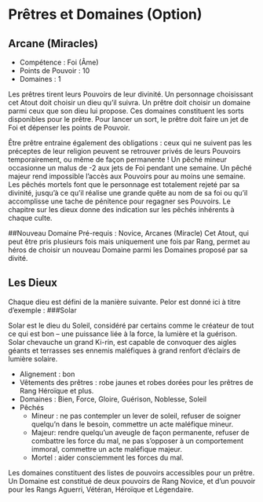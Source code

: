 # Prêtres et Domaines (Option)

## Arcane (Miracles)
* Compétence : Foi (Âme)
* Points de Pouvoir : 10
* Domaines : 1 

Les prêtres tirent leurs Pouvoirs de leur divinité. Un personnage choisissant cet Atout doit choisir un dieu qu’il suivra. Un prêtre doit choisir un domaine parmi ceux que son dieu lui propose. Ces domaines constituent les sorts disponibles pour le prêtre. Pour lancer un sort, le prêtre doit faire un jet de Foi et dépenser les points de Pouvoir.

Être prêtre entraine également des obligations : ceux qui ne suivent pas les préceptes de leur religion peuvent se retrouver privés de leurs Pouvoirs temporairement, ou même de façon permanente ! Un pêché mineur occasionne un malus de -2 aux jets de Foi pendant une semaine. Un pêché majeur rend impossible l’accès aux Pouvoirs pour au moins une semaine. Les pêchés mortels font que le personnage est totalement rejeté par sa divinité, jusqu’à ce qu’il réalise une grande quête au nom de sa foi ou qu’il accomplisse une tache de pénitence pour regagner ses Pouvoirs. Le chapitre sur les dieux donne des indication sur les pêchés inhérents à chaque culte.

##Nouveau Domaine
Pré-requis : Novice, Arcanes (Miracle)
Cet Atout, qui peut être pris plusieurs fois mais uniquement une fois par Rang, permet au héros de choisir un nouveau Domaine parmi les Domaines proposé par sa divité.

## Les Dieux

Chaque dieu est défini de la manière suivante. Pelor est donné ici à titre d’exemple :
###Solar

Solar est le dieu du Soleil, considéré par certains comme le créateur de tout ce qui est bon – une puissance liée à la force, la lumière et la guérison. Solar chevauche un grand Ki-rin, est capable de convoquer des aigles géants et terrasses ses ennemis maléfiques à grand renfort d’éclairs de lumière solaire.

* Alignement : bon
* Vêtements des prêtres : robe jaunes et robes dorées pour les prêtres de Rang Héroïque et plus.
* Domaines : Bien, Force, Gloire, Guérison, Noblesse, Soleil
* Pêchés
  * Mineur : ne pas contempler un lever de soleil, refuser de soigner quelqu’n dans le besoin, commettre un acte maléfique mineur.
  * Majeur: rendre quelqu’un aveugle de façon permanente, refuser de combattre les force du mal, ne pas s’opposer à un comportement immoral, commettre un acte maléfique majeur.
  * Mortel : aider consciemment les forces du mal.


Les domaines constituent des listes de pouvoirs accessibles pour un prêtre. Un Domaine est constitué de deux pouvoirs de Rang Novice, et d’un pouvoir pour les Rangs Aguerri, Vétéran, Héroïque et Légendaire.

